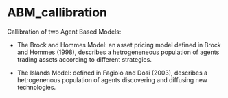 # ABM_callibration

Callibration of two Agent Based Models:

- The Brock and Hommes Model: an asset pricing model defined in Brock and Hommes (1998), describes a hetrogeneneous population of agents trading assets according to different strategies.

- The Islands Model: defined in Fagiolo and Dosi (2003), describes a hetrogenenous population of agents discovering and diffusing new technologies.
